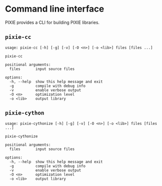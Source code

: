 # Command line interface

PIXIE provides a CLI for building PIXIE libraries.


## `pixie-cc` 

```text
usage: pixie-cc [-h] [-g] [-v] [-O <n>] [-o <lib>] files [files ...]

pixie-cc

positional arguments:
  files       input source files

options:
  -h, --help  show this help message and exit
  -g          compile with debug info
  -v          enable verbose output
  -O <n>      optimization level
  -o <lib>    output library
```

## `pixie-cython` 


```text
usage: pixie-cythonize [-h] [-g] [-v] [-O <n>] [-o <lib>] files [files ...]

pixie-cythonize

positional arguments:
  files       input source files

options:
  -h, --help  show this help message and exit
  -g          compile with debug info
  -v          enable verbose output
  -O <n>      optimization level
  -o <lib>    output library
```
